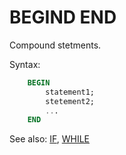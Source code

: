 # BEGIND END

Compound stetments.

Syntax:
```sql
    BEGIN
        statement1;
        stetement2;
        ...
    END
```

See also: [IF](If), [WHILE](While)